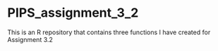 # PIPS_assignment_3_2
This is an R repository that contains three functions I have created for Assignment 3.2

